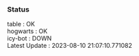 ### Status


table : OK  
hogwarts : OK  
icy-bot : DOWN  
Latest Update : 2023-08-10 21:07:10.771082
